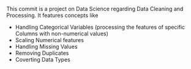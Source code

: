 This commit is a project on Data Science regarding Data Cleaning and Processing. It features concepts like 
- Handling Categorical Variables (processing the features of specific Columns with non-numerical values)
- Scaling Numerical features
- Handling Missing Values
- Removing Duplicates
- Coverting Data Types
